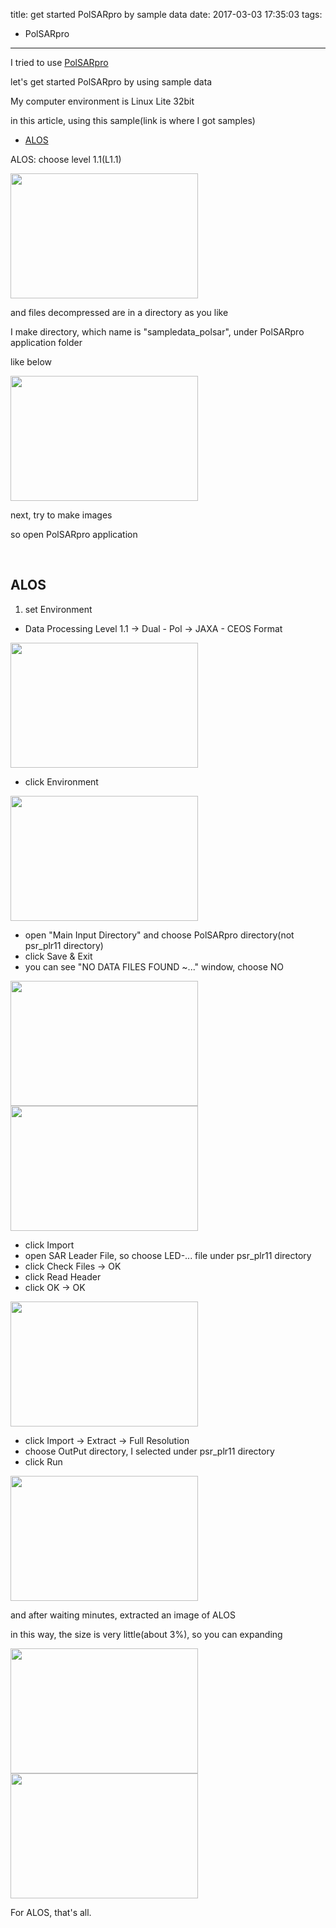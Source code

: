 title: get started PolSARpro by sample data
date: 2017-03-03 17:35:03
tags:
- PolSARpro
---


I tried to use [PolSARpro](https://yoheikoga.github.io/tags/PolSARpro/)

let's get started PolSARpro by using sample data

My computer environment is Linux Lite 32bit

<!-- more -->

in this article, using this sample(link is where I got samples)

- [ALOS](http://www.alos-restec.jp/staticpages/index.php/service-sampledata-04)


ALOS: choose level 1.1(L1.1)

<img src="/2017/03/03/use-sample-data-by-polsarpro/alos1.jpg" width="300px" height="200px">

<br>


and files decompressed are in a directory as you like

I make directory, which name is "sampledata_polsar", under PolSARpro application folder

like below

<img src="/2017/03/03/use-sample-data-by-polsarpro/samples.jpg" width="300px" height="200px">


<br>

next, try to make images

so open PolSARpro application

<br>

## ALOS

1. set Environment
- Data Processing Level 1.1 -> Dual - Pol -> JAXA - CEOS Format

<img src="/2017/03/03/use-sample-data-by-polsarpro/alos2.jpg" width="300px" height="200px">

<br>

- click Environment

<img src="/2017/03/03/use-sample-data-by-polsarpro/alos3.jpg" width="300px" height="200px">

<br>

- open "Main Input Directory" and choose PolSARpro directory(not psr_plr11 directory)
- click Save & Exit
- you can see "NO DATA FILES FOUND ~..." window, choose NO 


<img src="/2017/03/03/use-sample-data-by-polsarpro/alos4.jpg" width="300px" height="200px">

<img src="/2017/03/03/use-sample-data-by-polsarpro/nodatafiles.jpg" width="300px" height="200px">

<br>

- click Import
- open SAR Leader File, so choose LED-... file under psr_plr11 directory
- click Check Files -> OK
- click Read Header
- click OK -> OK

<img src="/2017/03/03/use-sample-data-by-polsarpro/alos5.jpg" width="300px" height="200px">

<br>

- click Import -> Extract -> Full Resolution
- choose OutPut directory, I selected under psr_plr11 directory
- click Run

<img src="/2017/03/03/use-sample-data-by-polsarpro/alos6.jpg" width="300px" height="200px">

<br>


and after waiting minutes, extracted an image of ALOS

in this way, the size is very little(about 3%), so you can expanding

<img src="/2017/03/03/use-sample-data-by-polsarpro/alos7.jpg" width="300px" height="200px">

<img src="/2017/03/03/use-sample-data-by-polsarpro/alos8.jpg" width="300px" height="200px">


For ALOS, that's all.

<br>


